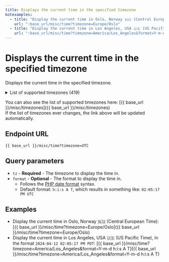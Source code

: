 ```yaml
---
title: Displays the current time in the specified timezone
botexamples:
  - title: "Display the current time in Oslo, Norway 🇳🇴 (Central European Time)"
    url: ":base_url/misc/time?timezone=Europe/Oslo"
  - title: "Display the current time in Los Angeles, USA 🇺🇸 (US Pacific Time), in the format: <code>2024-04-12 02:05:17 PM PDT</code>"
    url: ":base_url/misc/time?timezone=America/Los_Angeles&format=Y-m-d h:i:s A T"
---
```


# Displays the current time in the specified timezone

Displays the current time in the specified timezone.

<details>
<summary>List of supported timezones (419)</summary>
<ul>
<li>Africa/Abidjan</li>
<li>Africa/Accra</li>
<li>Africa/Addis_Ababa</li>
<li>Africa/Algiers</li>
<li>Africa/Asmara</li>
<li>Africa/Bamako</li>
<li>Africa/Bangui</li>
<li>Africa/Banjul</li>
<li>Africa/Bissau</li>
<li>Africa/Blantyre</li>
<li>Africa/Brazzaville</li>
<li>Africa/Bujumbura</li>
<li>Africa/Cairo</li>
<li>Africa/Casablanca</li>
<li>Africa/Ceuta</li>
<li>Africa/Conakry</li>
<li>Africa/Dakar</li>
<li>Africa/Dar_es_Salaam</li>
<li>Africa/Djibouti</li>
<li>Africa/Douala</li>
<li>Africa/El_Aaiun</li>
<li>Africa/Freetown</li>
<li>Africa/Gaborone</li>
<li>Africa/Harare</li>
<li>Africa/Johannesburg</li>
<li>Africa/Juba</li>
<li>Africa/Kampala</li>
<li>Africa/Khartoum</li>
<li>Africa/Kigali</li>
<li>Africa/Kinshasa</li>
<li>Africa/Lagos</li>
<li>Africa/Libreville</li>
<li>Africa/Lome</li>
<li>Africa/Luanda</li>
<li>Africa/Lubumbashi</li>
<li>Africa/Lusaka</li>
<li>Africa/Malabo</li>
<li>Africa/Maputo</li>
<li>Africa/Maseru</li>
<li>Africa/Mbabane</li>
<li>Africa/Mogadishu</li>
<li>Africa/Monrovia</li>
<li>Africa/Nairobi</li>
<li>Africa/Ndjamena</li>
<li>Africa/Niamey</li>
<li>Africa/Nouakchott</li>
<li>Africa/Ouagadougou</li>
<li>Africa/Porto-Novo</li>
<li>Africa/Sao_Tome</li>
<li>Africa/Tripoli</li>
<li>Africa/Tunis</li>
<li>Africa/Windhoek</li>
<li>America/Adak</li>
<li>America/Anchorage</li>
<li>America/Anguilla</li>
<li>America/Antigua</li>
<li>America/Araguaina</li>
<li>America/Argentina/Buenos_Aires</li>
<li>America/Argentina/Catamarca</li>
<li>America/Argentina/Cordoba</li>
<li>America/Argentina/Jujuy</li>
<li>America/Argentina/La_Rioja</li>
<li>America/Argentina/Mendoza</li>
<li>America/Argentina/Rio_Gallegos</li>
<li>America/Argentina/Salta</li>
<li>America/Argentina/San_Juan</li>
<li>America/Argentina/San_Luis</li>
<li>America/Argentina/Tucuman</li>
<li>America/Argentina/Ushuaia</li>
<li>America/Aruba</li>
<li>America/Asuncion</li>
<li>America/Atikokan</li>
<li>America/Bahia</li>
<li>America/Bahia_Banderas</li>
<li>America/Barbados</li>
<li>America/Belem</li>
<li>America/Belize</li>
<li>America/Blanc-Sablon</li>
<li>America/Boa_Vista</li>
<li>America/Bogota</li>
<li>America/Boise</li>
<li>America/Cambridge_Bay</li>
<li>America/Campo_Grande</li>
<li>America/Cancun</li>
<li>America/Caracas</li>
<li>America/Cayenne</li>
<li>America/Cayman</li>
<li>America/Chicago</li>
<li>America/Chihuahua</li>
<li>America/Ciudad_Juarez</li>
<li>America/Costa_Rica</li>
<li>America/Creston</li>
<li>America/Cuiaba</li>
<li>America/Curacao</li>
<li>America/Danmarkshavn</li>
<li>America/Dawson</li>
<li>America/Dawson_Creek</li>
<li>America/Denver</li>
<li>America/Detroit</li>
<li>America/Dominica</li>
<li>America/Edmonton</li>
<li>America/Eirunepe</li>
<li>America/El_Salvador</li>
<li>America/Fort_Nelson</li>
<li>America/Fortaleza</li>
<li>America/Glace_Bay</li>
<li>America/Goose_Bay</li>
<li>America/Grand_Turk</li>
<li>America/Grenada</li>
<li>America/Guadeloupe</li>
<li>America/Guatemala</li>
<li>America/Guayaquil</li>
<li>America/Guyana</li>
<li>America/Halifax</li>
<li>America/Havana</li>
<li>America/Hermosillo</li>
<li>America/Indiana/Indianapolis</li>
<li>America/Indiana/Knox</li>
<li>America/Indiana/Marengo</li>
<li>America/Indiana/Petersburg</li>
<li>America/Indiana/Tell_City</li>
<li>America/Indiana/Vevay</li>
<li>America/Indiana/Vincennes</li>
<li>America/Indiana/Winamac</li>
<li>America/Inuvik</li>
<li>America/Iqaluit</li>
<li>America/Jamaica</li>
<li>America/Juneau</li>
<li>America/Kentucky/Louisville</li>
<li>America/Kentucky/Monticello</li>
<li>America/Kralendijk</li>
<li>America/La_Paz</li>
<li>America/Lima</li>
<li>America/Los_Angeles</li>
<li>America/Lower_Princes</li>
<li>America/Maceio</li>
<li>America/Managua</li>
<li>America/Manaus</li>
<li>America/Marigot</li>
<li>America/Martinique</li>
<li>America/Matamoros</li>
<li>America/Mazatlan</li>
<li>America/Menominee</li>
<li>America/Merida</li>
<li>America/Metlakatla</li>
<li>America/Mexico_City</li>
<li>America/Miquelon</li>
<li>America/Moncton</li>
<li>America/Monterrey</li>
<li>America/Montevideo</li>
<li>America/Montserrat</li>
<li>America/Nassau</li>
<li>America/New_York</li>
<li>America/Nome</li>
<li>America/Noronha</li>
<li>America/North_Dakota/Beulah</li>
<li>America/North_Dakota/Center</li>
<li>America/North_Dakota/New_Salem</li>
<li>America/Nuuk</li>
<li>America/Ojinaga</li>
<li>America/Panama</li>
<li>America/Paramaribo</li>
<li>America/Phoenix</li>
<li>America/Port-au-Prince</li>
<li>America/Port_of_Spain</li>
<li>America/Porto_Velho</li>
<li>America/Puerto_Rico</li>
<li>America/Punta_Arenas</li>
<li>America/Rankin_Inlet</li>
<li>America/Recife</li>
<li>America/Regina</li>
<li>America/Resolute</li>
<li>America/Rio_Branco</li>
<li>America/Santarem</li>
<li>America/Santiago</li>
<li>America/Santo_Domingo</li>
<li>America/Sao_Paulo</li>
<li>America/Scoresbysund</li>
<li>America/Sitka</li>
<li>America/St_Barthelemy</li>
<li>America/St_Johns</li>
<li>America/St_Kitts</li>
<li>America/St_Lucia</li>
<li>America/St_Thomas</li>
<li>America/St_Vincent</li>
<li>America/Swift_Current</li>
<li>America/Tegucigalpa</li>
<li>America/Thule</li>
<li>America/Tijuana</li>
<li>America/Toronto</li>
<li>America/Tortola</li>
<li>America/Vancouver</li>
<li>America/Whitehorse</li>
<li>America/Winnipeg</li>
<li>America/Yakutat</li>
<li>Antarctica/Casey</li>
<li>Antarctica/Davis</li>
<li>Antarctica/DumontDUrville</li>
<li>Antarctica/Macquarie</li>
<li>Antarctica/Mawson</li>
<li>Antarctica/McMurdo</li>
<li>Antarctica/Palmer</li>
<li>Antarctica/Rothera</li>
<li>Antarctica/Syowa</li>
<li>Antarctica/Troll</li>
<li>Antarctica/Vostok</li>
<li>Arctic/Longyearbyen</li>
<li>Asia/Aden</li>
<li>Asia/Almaty</li>
<li>Asia/Amman</li>
<li>Asia/Anadyr</li>
<li>Asia/Aqtau</li>
<li>Asia/Aqtobe</li>
<li>Asia/Ashgabat</li>
<li>Asia/Atyrau</li>
<li>Asia/Baghdad</li>
<li>Asia/Bahrain</li>
<li>Asia/Baku</li>
<li>Asia/Bangkok</li>
<li>Asia/Barnaul</li>
<li>Asia/Beirut</li>
<li>Asia/Bishkek</li>
<li>Asia/Brunei</li>
<li>Asia/Chita</li>
<li>Asia/Choibalsan</li>
<li>Asia/Colombo</li>
<li>Asia/Damascus</li>
<li>Asia/Dhaka</li>
<li>Asia/Dili</li>
<li>Asia/Dubai</li>
<li>Asia/Dushanbe</li>
<li>Asia/Famagusta</li>
<li>Asia/Gaza</li>
<li>Asia/Hebron</li>
<li>Asia/Ho_Chi_Minh</li>
<li>Asia/Hong_Kong</li>
<li>Asia/Hovd</li>
<li>Asia/Irkutsk</li>
<li>Asia/Jakarta</li>
<li>Asia/Jayapura</li>
<li>Asia/Jerusalem</li>
<li>Asia/Kabul</li>
<li>Asia/Kamchatka</li>
<li>Asia/Karachi</li>
<li>Asia/Kathmandu</li>
<li>Asia/Khandyga</li>
<li>Asia/Kolkata</li>
<li>Asia/Krasnoyarsk</li>
<li>Asia/Kuala_Lumpur</li>
<li>Asia/Kuching</li>
<li>Asia/Kuwait</li>
<li>Asia/Macau</li>
<li>Asia/Magadan</li>
<li>Asia/Makassar</li>
<li>Asia/Manila</li>
<li>Asia/Muscat</li>
<li>Asia/Nicosia</li>
<li>Asia/Novokuznetsk</li>
<li>Asia/Novosibirsk</li>
<li>Asia/Omsk</li>
<li>Asia/Oral</li>
<li>Asia/Phnom_Penh</li>
<li>Asia/Pontianak</li>
<li>Asia/Pyongyang</li>
<li>Asia/Qatar</li>
<li>Asia/Qostanay</li>
<li>Asia/Qyzylorda</li>
<li>Asia/Riyadh</li>
<li>Asia/Sakhalin</li>
<li>Asia/Samarkand</li>
<li>Asia/Seoul</li>
<li>Asia/Shanghai</li>
<li>Asia/Singapore</li>
<li>Asia/Srednekolymsk</li>
<li>Asia/Taipei</li>
<li>Asia/Tashkent</li>
<li>Asia/Tbilisi</li>
<li>Asia/Tehran</li>
<li>Asia/Thimphu</li>
<li>Asia/Tokyo</li>
<li>Asia/Tomsk</li>
<li>Asia/Ulaanbaatar</li>
<li>Asia/Urumqi</li>
<li>Asia/Ust-Nera</li>
<li>Asia/Vientiane</li>
<li>Asia/Vladivostok</li>
<li>Asia/Yakutsk</li>
<li>Asia/Yangon</li>
<li>Asia/Yekaterinburg</li>
<li>Asia/Yerevan</li>
<li>Atlantic/Azores</li>
<li>Atlantic/Bermuda</li>
<li>Atlantic/Canary</li>
<li>Atlantic/Cape_Verde</li>
<li>Atlantic/Faroe</li>
<li>Atlantic/Madeira</li>
<li>Atlantic/Reykjavik</li>
<li>Atlantic/South_Georgia</li>
<li>Atlantic/St_Helena</li>
<li>Atlantic/Stanley</li>
<li>Australia/Adelaide</li>
<li>Australia/Brisbane</li>
<li>Australia/Broken_Hill</li>
<li>Australia/Darwin</li>
<li>Australia/Eucla</li>
<li>Australia/Hobart</li>
<li>Australia/Lindeman</li>
<li>Australia/Lord_Howe</li>
<li>Australia/Melbourne</li>
<li>Australia/Perth</li>
<li>Australia/Sydney</li>
<li>Europe/Amsterdam</li>
<li>Europe/Andorra</li>
<li>Europe/Astrakhan</li>
<li>Europe/Athens</li>
<li>Europe/Belgrade</li>
<li>Europe/Berlin</li>
<li>Europe/Bratislava</li>
<li>Europe/Brussels</li>
<li>Europe/Bucharest</li>
<li>Europe/Budapest</li>
<li>Europe/Busingen</li>
<li>Europe/Chisinau</li>
<li>Europe/Copenhagen</li>
<li>Europe/Dublin</li>
<li>Europe/Gibraltar</li>
<li>Europe/Guernsey</li>
<li>Europe/Helsinki</li>
<li>Europe/Isle_of_Man</li>
<li>Europe/Istanbul</li>
<li>Europe/Jersey</li>
<li>Europe/Kaliningrad</li>
<li>Europe/Kirov</li>
<li>Europe/Kyiv</li>
<li>Europe/Lisbon</li>
<li>Europe/Ljubljana</li>
<li>Europe/London</li>
<li>Europe/Luxembourg</li>
<li>Europe/Madrid</li>
<li>Europe/Malta</li>
<li>Europe/Mariehamn</li>
<li>Europe/Minsk</li>
<li>Europe/Monaco</li>
<li>Europe/Moscow</li>
<li>Europe/Oslo</li>
<li>Europe/Paris</li>
<li>Europe/Podgorica</li>
<li>Europe/Prague</li>
<li>Europe/Riga</li>
<li>Europe/Rome</li>
<li>Europe/Samara</li>
<li>Europe/San_Marino</li>
<li>Europe/Sarajevo</li>
<li>Europe/Saratov</li>
<li>Europe/Simferopol</li>
<li>Europe/Skopje</li>
<li>Europe/Sofia</li>
<li>Europe/Stockholm</li>
<li>Europe/Tallinn</li>
<li>Europe/Tirane</li>
<li>Europe/Ulyanovsk</li>
<li>Europe/Vaduz</li>
<li>Europe/Vatican</li>
<li>Europe/Vienna</li>
<li>Europe/Vilnius</li>
<li>Europe/Volgograd</li>
<li>Europe/Warsaw</li>
<li>Europe/Zagreb</li>
<li>Europe/Zurich</li>
<li>Indian/Antananarivo</li>
<li>Indian/Chagos</li>
<li>Indian/Christmas</li>
<li>Indian/Cocos</li>
<li>Indian/Comoro</li>
<li>Indian/Kerguelen</li>
<li>Indian/Mahe</li>
<li>Indian/Maldives</li>
<li>Indian/Mauritius</li>
<li>Indian/Mayotte</li>
<li>Indian/Reunion</li>
<li>Pacific/Apia</li>
<li>Pacific/Auckland</li>
<li>Pacific/Bougainville</li>
<li>Pacific/Chatham</li>
<li>Pacific/Chuuk</li>
<li>Pacific/Easter</li>
<li>Pacific/Efate</li>
<li>Pacific/Fakaofo</li>
<li>Pacific/Fiji</li>
<li>Pacific/Funafuti</li>
<li>Pacific/Galapagos</li>
<li>Pacific/Gambier</li>
<li>Pacific/Guadalcanal</li>
<li>Pacific/Guam</li>
<li>Pacific/Honolulu</li>
<li>Pacific/Kanton</li>
<li>Pacific/Kiritimati</li>
<li>Pacific/Kosrae</li>
<li>Pacific/Kwajalein</li>
<li>Pacific/Majuro</li>
<li>Pacific/Marquesas</li>
<li>Pacific/Midway</li>
<li>Pacific/Nauru</li>
<li>Pacific/Niue</li>
<li>Pacific/Norfolk</li>
<li>Pacific/Noumea</li>
<li>Pacific/Pago_Pago</li>
<li>Pacific/Palau</li>
<li>Pacific/Pitcairn</li>
<li>Pacific/Pohnpei</li>
<li>Pacific/Port_Moresby</li>
<li>Pacific/Rarotonga</li>
<li>Pacific/Saipan</li>
<li>Pacific/Tahiti</li>
<li>Pacific/Tarawa</li>
<li>Pacific/Tongatapu</li>
<li>Pacific/Wake</li>
<li>Pacific/Wallis</li>
<li>UTC</li>
</ul>
</details>

You can also see the list of supported timezones here: [{{ base_url }}/misc/timezones]({{ base_url }}/misc/timezones)  
If the list of timezones ever changes, the link above will be updated automatically.

## Endpoint URL

`{{ base_url }}/misc/time?timezone=UTC`

## Query parameters

- `tz` - **Required** - The timezone to display the time in.
- `format` - **Optional** - The format to display the time in.
    - Follows the [PHP date format](https://www.php.net/manual/en/datetime.format.php#refsect1-datetime.format-parameters) syntax.
    - Default format: `h:i:s A T`, which results in something like: `02:05:17 PM UTC`

## Examples

- Display the current time in Oslo, Norway 🇳🇴 (Central European Time): [{{ base_url }}/misc/time?timezone=Europe/Oslo]({{ base_url }}/misc/time?timezone=Europe/Oslo)
- Display the current time in Los Angeles, USA 🇺🇸 (US Pacific Time), in the format `2024-04-12 02:05:17 PM PDT`: [{{ base_url }}/misc/time?timezone=America/Los_Angeles&format=Y-m-d h:i:s A T]({{ base_url }}/misc/time?timezone=America/Los_Angeles&format=Y-m-d h:i:s A T)
